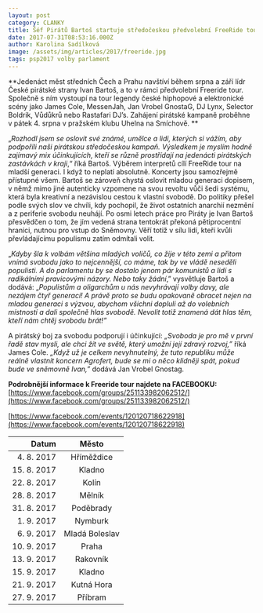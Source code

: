 ```yaml
---
layout: post
category: CLANKY
title: Šéf Pirátů Bartoš startuje středočeskou předvolební FreeRide tour
date: 2017-07-31T08:53:16.000Z
author: Karolina Sadílková
image: /assets/img/articles/2017/freeride.jpg
tags: psp2017 volby parlament
---
```


**Jedenáct
měst středních Čech a Prahu navštíví během srpna a září
lídr České pirátské strany Ivan Bartoš, a to v rámci
předvolební Freeride
tour.
Společně s ním vystoupí na tour legendy české hiphopové a
elektronické scény jako James Cole, MessenJah, Jan Vrobel GnostaG,
DJ Lynx, Selector Boldrik, Vůdůkrů nebo Rastafari DJ’s. Zahájení
pirátské kampaně proběhne v pátek 4. srpna v pražském
klubu Uhelna na Smíchově. **

„*Rozhodl jsem se oslovit své známé, umělce a lidi, kterých si vážím, aby podpořili naši pirátskou středočeskou kampaň. Výsledkem je myslím hodně zajímavý mix účinkujících, kteří se různě prostřídají na jedenácti pirátských zastávkách v kraji*,“ říká Bartoš. Výběrem interpretů cílí FreeRide tour na mladší generaci. I když to neplatí absolutně. Koncerty jsou samozřejmě přístupné všem. Bartoš se zároveň chystá oslovit mladou generaci dopisem, v němž mimo jiné autenticky vzpomene na svou revoltu vůči šedi systému, která byla kreativní a nezávislou cestou k vlastní svobodě. Do politiky přešel podle svých slov ve chvíli, kdy pochopil, že život ostatních anarchií nezmění a z periferie svobodu neuhájí. Po osmi letech práce pro Piráty je Ivan Bartoš přesvědčen o tom, že jím vedená strana tentokrát překoná pětiprocentní hranici, nutnou pro vstup do Sněmovny. Věří totiž v sílu lidí, kteří kvůli převládajícímu populismu zatím odmítali volit.

„*Kdyby šla k volbám většina mladých voličů, co žije v této zemi a přitom vnímá svobodu jako to nejcennější, co máme, tak by ve vládě neseděli populisti. A do parlamentu by se dostalo jenom pár komunistů a lidí s radikálními pravicovými názory. Nebo taky žádní*,” vysvětluje Bartoš a dodává: „*Populistům a oligarchům u nás nevyhrávají volby davy, ale nezájem čtyř generací! A právě proto se budu opakovaně obracet nejen na mladou generaci s výzvou, abychom všichni dopluli až do volebních místností a dali společně hlas svobodě. Nevolit totiž znamená dát hlas těm, kteří nám chtěj svobodu brát!”*

A pirátský boj za svobodu podporují i účinkující: *„Svoboda je pro mě v první řadě stav mysli, ale chci žít ve světě, který umožní její zdravý rozvoj,”* říká James Cole. *„Když už je celkem nevyhnutelný, že tuto republiku může reálně vlastnit koncern Agrofert, bude se mi o něco klidněji spát, pokud bude ve sněmovně Ivan,”* dodává Jan Vrobel Gnostag.

**Podrobnější informace k Freeride tour najdete na FACEBOOKU:**
[https://www.facebook.com/groups/251133982062512/](https://www.facebook.com/groups/251133982062512/)

[https://www.facebook.com/events/120120718622918](https://www.facebook.com/events/120120718622918)

| **Datum**   | **Město** |
|------------:|:---------:|
|  4. 8. 2017 | Hříměždice |
| 15. 8. 2017 | Kladno |
| 22. 8. 2017 | Kolín |
| 28. 8. 2017 | Mělník |
| 31. 8. 2017 | Poděbrady |
|  1. 9. 2017 | Nymburk |
|  6. 9. 2017 | Mladá Boleslav |
| 10. 9. 2017 | Praha |
| 13. 9. 2017 | Rakovník |
| 15. 9. 2017 | Kladno |
| 21. 9. 2017 | Kutná Hora |
| 27. 9. 2017 | Příbram |
